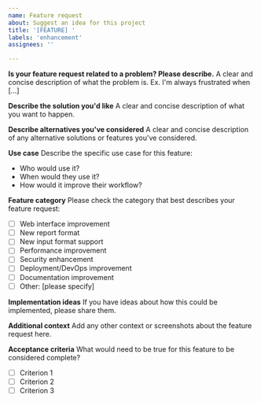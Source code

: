```yaml
---
name: Feature request
about: Suggest an idea for this project
title: '[FEATURE] '
labels: 'enhancement'
assignees: ''

---
```


**Is your feature request related to a problem? Please describe.**
A clear and concise description of what the problem is. Ex. I'm always frustrated when [...]

**Describe the solution you'd like**
A clear and concise description of what you want to happen.

**Describe alternatives you've considered**
A clear and concise description of any alternative solutions or features you've considered.

**Use case**
Describe the specific use case for this feature:
- Who would use it?
- When would they use it?
- How would it improve their workflow?

**Feature category**
Please check the category that best describes your feature request:
- [ ] Web interface improvement
- [ ] New report format
- [ ] New input format support
- [ ] Performance improvement
- [ ] Security enhancement
- [ ] Deployment/DevOps improvement
- [ ] Documentation improvement
- [ ] Other: [please specify]

**Implementation ideas**
If you have ideas about how this could be implemented, please share them.

**Additional context**
Add any other context or screenshots about the feature request here.

**Acceptance criteria**
What would need to be true for this feature to be considered complete?
- [ ] Criterion 1
- [ ] Criterion 2
- [ ] Criterion 3